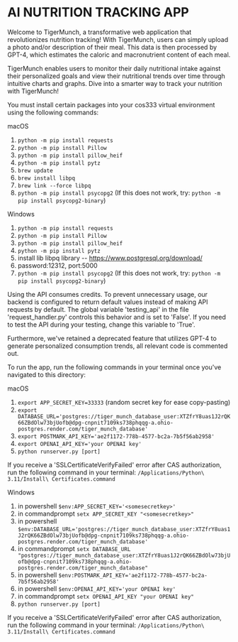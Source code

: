 # AI NUTRITION TRACKING APP

Welcome to TigerMunch, a transformative web application that revolutionizes nutrition tracking! With TigerMunch, users can simply upload a photo and/or description of their meal. This data is then processed by GPT-4, which estimates the caloric and macronutrient content of each meal.

TigerMunch enables users to monitor their daily nutritional intake against their personalized goals and view their nutritional trends over time through intuitive charts and graphs. Dive into a smarter way to track your nutrition with TigerMunch!

You must install certain packages into your cos333 virtual environment using the following commands:

macOS
1. ```python -m pip install requests```
2. ```python -m pip install Pillow```
3. ```python -m pip install pillow_heif```
4. ```python -m pip install pytz```
5. ```brew update```
6. ```brew install libpq```
7. ```brew link --force libpq```
8. ```python -m pip install psycopg2``` (If this does not work, try: ```python -m pip install psycopg2-binary```)

Windows
1. ```python -m pip install requests```
2. ```python -m pip install Pillow```
3. ```python -m pip install pillow_heif```
4. ```python -m pip install pytz```
5.  install lib libpq library -- https://www.postgresql.org/download/
6.  password:12312, port:5000
8. ```python -m pip install psycopg2``` (If this does not work, try: ```python -m pip install psycopg2-binary```)

Using the API consumes credits. To prevent unnecessary usage, our backend is configured to return default values instead of making API requests by default. The global variable 'testing_api' in the file 'request_handler.py' controls this behavior and is set to 'False'. If you need to test the API during your testing, change this variable to 'True'.

Furthermore, we've retained a deprecated feature that utilizes GPT-4 to generate personalized consumption trends, all relevant code is commented out.

To run the app, run the following commands in your terminal once you've navigated to this directory:

macOS
1. ```export APP_SECRET_KEY=33333``` (random secret key for ease copy-pasting)
2. ```export DATABASE_URL='postgres://tiger_munch_database_user:XTZfrY8uas1J2rQK66ZBdOlw73bjUofb@dpg-cnpnit7109ks738phqqg-a.ohio-postgres.render.com/tiger_munch_database'```
3. ```export POSTMARK_API_KEY='ae2f1172-778b-4577-bc2a-7b5f56ab2958'```
4. ```export OPENAI_API_KEY='your OPENAI key'```
4. ```python runserver.py [port]```


If you receive a 'SSLCertificateVerifyFailed' error after CAS authorization, run the following command in your terminal:
```/Applications/Python\ 3.11/Install\ Certificates.command```

Windows
1.  in powershell ```$env:APP_SECRET_KEY='<somesecretkey>'```
2. in commandprompt ```setx APP_SECRET_KEY "<somesecretkey>"```
3.  in powershell ```$env:DATABASE_URL='postgres://tiger_munch_database_user:XTZfrY8uas1J2rQK66ZBdOlw73bjUofb@dpg-cnpnit7109ks738phqqg-a.ohio-postgres.render.com/tiger_munch_database'```
4. in commandprompt ```setx DATABASE_URL "postgres://tiger_munch_database_user:XTZfrY8uas1J2rQK66ZBdOlw73bjUofb@dpg-cnpnit7109ks738phqqg-a.ohio-postgres.render.com/tiger_munch_database"```
5. in powershell ```$env:POSTMARK_API_KEY='ae2f1172-778b-4577-bc2a-7b5f56ab2958'```
6.  in powershell ```$env:OPENAI_API_KEY='your OPENAI key'```
7. in commandprompt ```setx OPENAI_API_KEY "your OPENAI key"```
8.  ```python runserver.py [port] ```


If you receive a 'SSLCertificateVerifyFailed' error after CAS authorization, run the following command in your terminal:
```/Applications/Python\ 3.11/Install\ Certificates.command```
